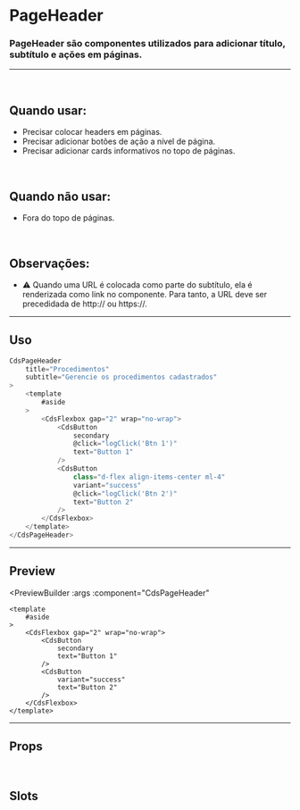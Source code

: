 # PageHeader

### PageHeader são componentes utilizados para adicionar título, subtítulo e ações em páginas.
---
<br>

## Quando usar:
- Precisar colocar headers em páginas.
- Precisar adicionar botões de ação a nível de página.
- Precisar adicionar cards informativos no topo de páginas.

<br>

## Quando não usar:
- Fora do topo de páginas.

<br>

## Observações:
- ⚠️ Quando uma URL é colocada como parte do subtítulo, ela é renderizada como link no componente. Para tanto, a URL deve ser precedidada de http:// ou https://.

---

## Uso

```js
CdsPageHeader
	title="Procedimentos"
	subtitle="Gerencie os procedimentos cadastrados"
>
	<template
		#aside
	>
		<CdsFlexbox gap="2" wrap="no-wrap">
			<CdsButton
				secondary
				@click="logClick('Btn 1')"
				text="Button 1"
			/>
			<CdsButton
				class="d-flex align-items-center ml-4"
				variant="success"
				@click="logClick('Btn 2')"
				text="Button 2"
			/>
		</CdsFlexbox>
	</template>
</CdsPageHeader>
```

---

## Preview

<PreviewBuilder
	:args
	:component="CdsPageHeader"
>
	<template
		#aside
	>
		<CdsFlexbox gap="2" wrap="no-wrap">
			<CdsButton
				secondary
				text="Button 1"
			/>
			<CdsButton
				variant="success"
				text="Button 2"
			/>
		</CdsFlexbox>
	</template>
</PreviewBuilder>

---

## Props

<APITable
	name="CdsPageHeader"
	section="props"
/>
<br>

## Slots

<APITable
	name="CdsPageHeader"
	section="slots"
/>

<script setup>
import { ref } from 'vue';
import CdsPageHeader from '@/components/PageHeader.vue';

const args = ref({
	title:"Procedimentos",
	subtitle:"Crie painéis e os associe a serviços. Para acessar os painéis de modo externo, acesse https://short.sysvale.com/totem e insira a chave correspondente."
});
</script>
